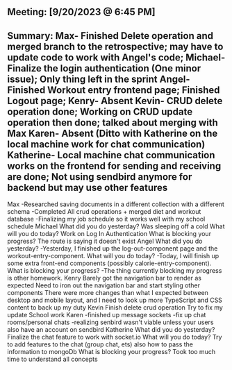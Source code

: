 Meeting: [9/20/2023 @ 6:45 PM]
-----
Summary:
Max- Finished Delete operation and merged branch to the retrospective; may have to update code to work with Angel's code;
Michael- Finalize the login authentication (One minor issue); Only thing left in the sprint
Angel- Finished Workout entry frontend page; Finished Logout page;
Kenry- Absent
Kevin- CRUD delete operation done; Working on CRUD update operation then done; talked about merging with Max
Karen- Absent (Ditto with Katherine on the local machine work for chat communication)
Katherine- Local machine chat communication works on the frontend for sending and receiving are done; Not using sendbird anymore for backend but may use other features
-----
Max
-Researched saving documents in a different collection with a different schema
-Completed All crud operations + merged diet and workout database
-Finalizing my job schedule so it works well with my school schedule
Michael
What did you do yesterday? 
Was sleeping off a cold
What will you do today?
Work on Log In Authentication
What is blocking your progress?
The route is saying it doesn't exist
Angel
What did you do yesterday? 
-Yesterday, I finished up the log-out-component page and the workout-entry-component.
What will you do today?
-Today, I will finish up some extra front-end components (possibly calorie-entry-component).
What is blocking your progress? 
-The thing currently blocking my progress is other homework.
Kenry
Barely got the navigation bar to render as expected
Need to iron out the navigation bar and start styling other components
There were more changes than what I expected between desktop and mobile layout, and I need to look up more TypeScript and CSS content to back up my duty
Kevin
Finish delete crud operation
Try to fix my update
School work
Karen
-finished up message sockets
-fix up chat rooms/personal chats
-realizing senbird wasn't viable unless your users also have an account on sendbird
Katherine 
What did you do yesterday? 
Finalize the chat feature to work with socket.io
What will you do today?
Try to add features to the chat (group chat, ets) also how to pass the information to mongoDb
What is blocking your progress? 
Took too much time to understand all concepts
